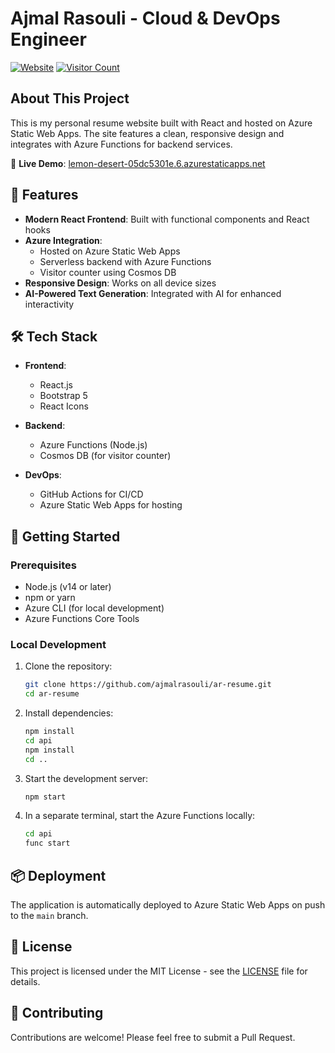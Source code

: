 # Ajmal Rasouli - Cloud & DevOps Engineer

[![Website](https://img.shields.io/badge/Visit-My%20Resume-0078D4?style=for-the-badge&logo=microsoft-azure&logoColor=white)](https://lemon-desert-05dc5301e.6.azurestaticapps.net)
[![Visitor Count](https://badge.tcblabs.net/api/hc/arasouli/index)](https://lemon-desert-05dc5301e.6.azurestaticapps.net)

## About This Project

This is my personal resume website built with React and hosted on Azure Static Web Apps. The site features a clean, responsive design and integrates with Azure Functions for backend services.

🔗 **Live Demo**: [lemon-desert-05dc5301e.6.azurestaticapps.net](https://lemon-desert-05dc5301e.6.azurestaticapps.net)

## 🚀 Features

- **Modern React Frontend**: Built with functional components and React hooks
- **Azure Integration**:
  - Hosted on Azure Static Web Apps
  - Serverless backend with Azure Functions
  - Visitor counter using Cosmos DB
- **Responsive Design**: Works on all device sizes
- **AI-Powered Text Generation**: Integrated with AI for enhanced interactivity

## 🛠️ Tech Stack

- **Frontend**: 
  - React.js
  - Bootstrap 5
  - React Icons
  
- **Backend**:
  - Azure Functions (Node.js)
  - Cosmos DB (for visitor counter)
  
- **DevOps**:
  - GitHub Actions for CI/CD
  - Azure Static Web Apps for hosting

## 🚀 Getting Started

### Prerequisites

- Node.js (v14 or later)
- npm or yarn
- Azure CLI (for local development)
- Azure Functions Core Tools

### Local Development

1. Clone the repository:
   ```bash
   git clone https://github.com/ajmalrasouli/ar-resume.git
   cd ar-resume
   ```

2. Install dependencies:
   ```bash
   npm install
   cd api
   npm install
   cd ..
   ```

3. Start the development server:
   ```bash
   npm start
   ```

4. In a separate terminal, start the Azure Functions locally:
   ```bash
   cd api
   func start
   ```

## 📦 Deployment

The application is automatically deployed to Azure Static Web Apps on push to the `main` branch.

## 📝 License

This project is licensed under the MIT License - see the [LICENSE](LICENSE) file for details.

## 🤝 Contributing

Contributions are welcome! Please feel free to submit a Pull Request.
